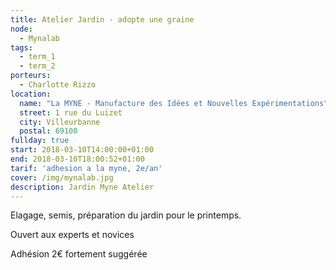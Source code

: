 ```yaml
---
title: Atelier Jardin - adopte une graine
node:
  - Mynalab
tags:
  - term_1
  - term_2
porteurs:
  - Charlotte Rizzo
location:
  name: "La MYNE - Manufacture des Idées et Nouvelles Expérimentations"
  street: 1 rue du Luizet
  city: Villeurbanne
  postal: 69100
fullday: true
start: 2018-03-10T14:00:00+01:00
end: 2018-03-10T18:00:52+01:00
tarif: 'adhesion a la myne, 2e/an'
cover: /img/mynalab.jpg
description: Jardin Myne Atelier
---
```

Elagage, semis, préparation du jardin pour le printemps. 

Ouvert aux experts et novices

Adhésion 2€ fortement suggérée
